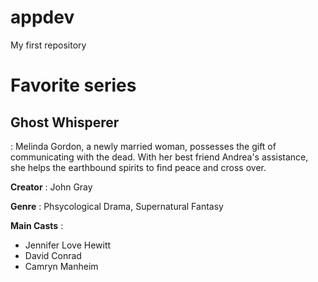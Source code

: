 # appdev
My first repository

# Favorite series

## Ghost Whisperer
: Melinda Gordon, a newly married woman, possesses the gift of communicating with the dead. With her best friend Andrea's assistance, she helps the earthbound spirits to find peace and cross over.

**Creator**
: John Gray

**Genre**
: Phsycological Drama, Supernatural Fantasy

**Main Casts**
: 
- Jennifer Love Hewitt
- David Conrad
- Camryn Manheim
